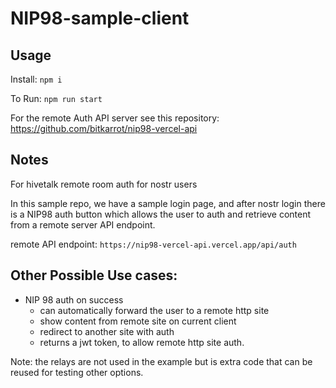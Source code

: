 # NIP98-sample-client

## Usage

Install:  `npm i `

To Run: `npm run start`

For the remote Auth API server see this repository: https://github.com/bitkarrot/nip98-vercel-api

## Notes

For hivetalk remote room auth for nostr users

In this sample repo, we have a sample login page, and after nostr login there is a NIP98 auth button which allows the user to auth
and retrieve content from a remote server API endpoint.

remote API endpoint: `https://nip98-vercel-api.vercel.app/api/auth`

## Other Possible Use cases:

- NIP 98 auth on success
  - can automatically forward the user to a remote http site
  - show content from remote site on current client
  - redirect to another site with auth
  - returns a jwt token, to allow remote http site auth.

Note: the relays are not used in the example but is extra code that can be reused for testing other options.
